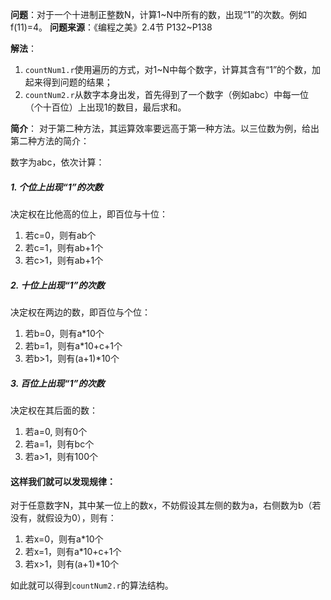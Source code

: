 **问题**：对于一个十进制正整数N，计算1~N中所有的数，出现“1”的次数。例如f(11)=4。
**问题来源**：《编程之美》2.4节 P132~P138

**解法**：

1. `countNum1.r`使用遍历的方式，对1~N中每个数字，计算其含有“1”的个数，加起来得到问题的结果；
2. `countNum2.r`从数字本身出发，首先得到了一个数字（例如abc）中每一位（个十百位）上出现1的数目，最后求和。

**简介**：
对于第二种方法，其运算效率要远高于第一种方法。以三位数为例，给出第二种方法的简介：

数字为abc，依次计算：

##### 1. 个位上出现“1”的次数
决定权在比他高的位上，即百位与十位：

1. 若c=0，则有ab个
2. 若c=1，则有ab+1个
3. 若c>1，则有ab+1个

##### 2. 十位上出现“1”的次数
决定权在两边的数，即百位与个位：

1. 若b=0，则有a*10个
2. 若b=1，则有a*10+c+1个
3. 若b>1，则有(a+1)*10个

##### 3. 百位上出现“1”的次数
决定权在其后面的数：

1. 若a=0, 则有0个
2. 若a=1，则有bc个
3. 若a>1，则有100个

#### 这样我们就可以发现规律：
对于任意数字N，其中某一位上的数x，不妨假设其左侧的数为a，右侧数为b（若没有，就假设为0），则有：

1. 若x=0，则有a*10个
2. 若x=1，则有a*10+c+1个
3. 若x>1，则有(a+1)*10个

如此就可以得到`countNum2.r`的算法结构。